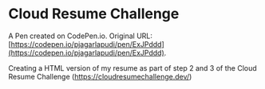 # Cloud Resume Challenge

A Pen created on CodePen.io. Original URL: [https://codepen.io/pjagarlapudi/pen/ExJPddd](https://codepen.io/pjagarlapudi/pen/ExJPddd).

Creating a HTML version of my resume as part of step 2 and 3 of the Cloud Resume Challenge (https://cloudresumechallenge.dev/)
